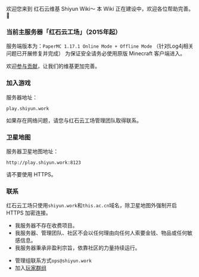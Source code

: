 欢迎您来到 红石云维基 Shiyun Wiki～ 本 Wiki 正在建设中，欢迎各位帮助完善。👏

### 当前主服务器「红石云工场」（2015年起）
服务端版本为：`PaperMC 1.17.1 Online Mode + Offline Mode`
（针对Log4j相关问题已开展修复并完成）
为保证安全请务必使用原版 Minecraft 客户端进入。

欢迎[参与贡献](wiki/contribute.md)，让我们的维基更加完善。

### 加入游戏

服务器地址：

```
play.shiyun.work
```

如果存在网络问题，请您与红石云工场管理团队取得联系。

### 卫星地图

服务器卫星地图地址：

```
http://play.shiyun.work:8123
```

请不要使用 HTTPS。

### 联系

红石云工场只使用`shiyun.work`和`this.ac.cn`域名，除卫星地图外强制开启 HTTPS 加密连接。

- 我服务器不存在收费项目。
- 我服务器、管理团队、社区不会以任何理由向任何人索要金钱、物品或任何敏感信息。
- 我服务器秉承非盈利宗旨，依靠社区的力量持续运行。

* 管理组联系方式`ops@shiyun.work`
* 加入[玩家群组](wiki/groups.md)
